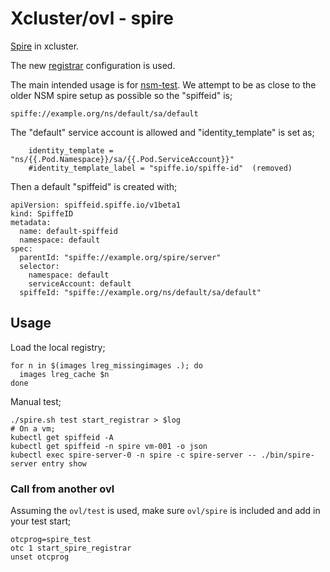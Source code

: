 # Xcluster/ovl - spire

[Spire](https://spiffe.io/docs/latest/spire-about/spire-concepts/) in xcluster.

The new [registrar](https://github.com/spiffe/spire/tree/main/support/k8s/k8s-workload-registrar)
configuration is used.

The main intended usage is for [nsm-test](https://github.com/Nordix/nsm-test/tree/master/ovl). We attempt to be as close to the older NSM spire setup as possible
so the "spiffeid" is;
```
spiffe://example.org/ns/default/sa/default
```

The "default" service account is allowed and "identity_template" is set as;
```
    identity_template = "ns/{{.Pod.Namespace}}/sa/{{.Pod.ServiceAccount}}"
    #identity_template_label = "spiffe.io/spiffe-id"  (removed)
```

Then a default "spiffeid" is created with;
```
apiVersion: spiffeid.spiffe.io/v1beta1
kind: SpiffeID
metadata:
  name: default-spiffeid
  namespace: default
spec:
  parentId: "spiffe://example.org/spire/server"
  selector:
    namespace: default
    serviceAccount: default
  spiffeId: "spiffe://example.org/ns/default/sa/default"
```

## Usage

Load the local registry;
```
for n in $(images lreg_missingimages .); do
  images lreg_cache $n
done
```

Manual test;
```
./spire.sh test start_registrar > $log
# On a vm;
kubectl get spiffeid -A
kubectl get spiffeid -n spire vm-001 -o json
kubectl exec spire-server-0 -n spire -c spire-server -- ./bin/spire-server entry show
```

### Call from another ovl

Assuming the `ovl/test` is used, make sure `ovl/spire` is included and add in
your test start;
```
otcprog=spire_test
otc 1 start_spire_registrar
unset otcprog
```

